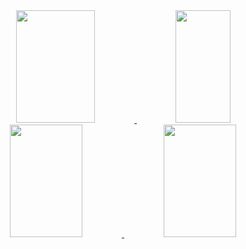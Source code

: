 <div align="center">
  <a href="https://github.com/rafaelbochi">
  <img height="180em" width="50%" src="https://github-readme-stats.vercel.app/api?username=MiguelBochi&show_icons=true&theme=dracula&include_all_commits=true&count_private=true"/>
  <img height="180em" width="42%" src="https://github-readme-stats.vercel.app/api/top-langs/?username=MiguelBochi&layout=compact&langs_count=7&theme=dracula"/>
  <img height="180em" width="48%" src="https://github-readme-stats.vercel.app/api?username=MiguelBochi&show_icons=true&theme=dracula&include_all_commits=true&count_private=true"/>
  <img height="180em" width="48%" src="https://github-readme-stats.vercel.app/api/top-langs/?username=MiguelBochi&layout=compact&langs_count=7&theme=dracula"/>
</div>

<div style="display: flex" ><br>
